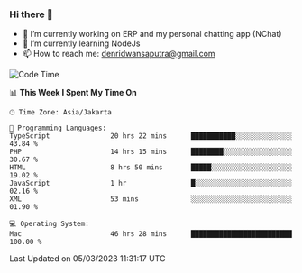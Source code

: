 ### Hi there 👋

- 🔭 I’m currently working on ERP and my personal chatting app (NChat)
- 🌱 I’m currently learning NodeJs
- 📫 How to reach me: denridwansaputra@gmail.com


<!--START_SECTION:waka-->
![Code Time](http://img.shields.io/badge/Code%20Time-2%2C738%20hrs%2043%20mins-blue)

📊 **This Week I Spent My Time On** 

```text
🕑︎ Time Zone: Asia/Jakarta

💬 Programming Languages: 
TypeScript               20 hrs 22 mins      ███████████░░░░░░░░░░░░░░   43.84 % 
PHP                      14 hrs 15 mins      ████████░░░░░░░░░░░░░░░░░   30.67 % 
HTML                     8 hrs 50 mins       █████░░░░░░░░░░░░░░░░░░░░   19.02 % 
JavaScript               1 hr                █░░░░░░░░░░░░░░░░░░░░░░░░   02.16 % 
XML                      53 mins             ░░░░░░░░░░░░░░░░░░░░░░░░░   01.90 % 

💻 Operating System: 
Mac                      46 hrs 28 mins      █████████████████████████   100.00 % 
```


 Last Updated on 05/03/2023 11:31:17 UTC
<!--END_SECTION:waka-->
